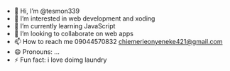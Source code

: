 - 👋 Hi, I’m @tesmon339
- 👀 I’m interested in web development and xoding
- 🌱 I’m currently learning JavaScript 
- 💞️ I’m looking to collaborate on web apps 
- 📫 How to reach me 09044570832 chiemerieonyeneke421@gmail.com
- 😄 Pronouns: ...
- ⚡ Fun fact: i love doimg laundry 

<!---
tesmon339/tesmon339 is a ✨ special ✨ repository because its `README.md` (this file) appears on your GitHub profile.
You can click the Preview link to take a look at your changes.
--->
